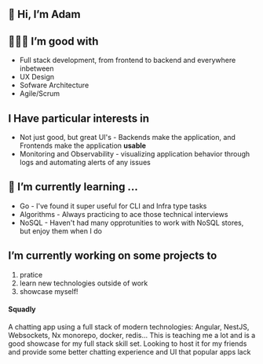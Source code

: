 ## 👋 Hi, I’m Adam


## 🧑🏻‍💻 I’m good with
* Full stack development, from frontend to backend and everywhere inbetween
* UX Design
* Sofware Architecture
* Agile/Scrum

## I Have particular interests in
* Not just good, but great UI's - Backends make the application, and Frontends make the application **usable**
* Monitoring and Observability - visualizing application behavior through logs and automating alerts of any issues

## 🌱 I’m currently learning ...
* Go - I've found it super useful for CLI and Infra type tasks
* Algorithms - Always practicing to ace those technical interviews
* NoSQL - Haven't had many opprotunities to work with NoSQL stores, but enjoy them when I do

##  I’m currently working on some projects to 
  1) pratice 
  2) learn new technologies outside of work
  3) showcase myself!
  
  #### Squadly
  A chatting app using a full stack of modern technologies: Angular, NestJS, Websockets, Nx monorepo, docker, redis... This is teaching me a lot and is a good showcase for my full stack skill set. Looking to host it for my friends and provide some better chatting experience and UI that popular apps lack
  
  
